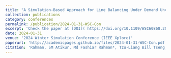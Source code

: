 ```yaml
---
title: "A Simulation-Based Approach for Line Balancing Under Demand Uncertainty in Production Environment"
collection: publications
category: conferences
permalink: /publication/2024-01-31-WSC-Con
excerpt: 'Check the paper at [DOI]( https://doi.org/10.1109/WSC60868.2023.10408105 ) or download from below.'
date: 2024-01-31
venue: '2024 Winter Simulation Conference (IEEE Xplore)'
paperurl: 'http://academicpages.github.io/files/2024-01-31-WSC-Con.pdf'
citation: 'Rahman, SM Atikur, Md Fashiar Rahman*, Tzu-Liang Bill Tseng, and Tamanna Kamal. "A simulation-based approach for line balancing under demand uncertainty in production environment." In 2023 winter simulation conference (WSC), pp. 2020-2030. IEEE, 2023.'
---
```



